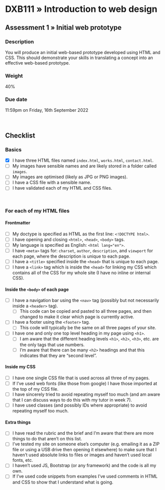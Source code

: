# DXB111 » Introduction to web design
## Assessment 1 » Initial web prototype

### Description
You will produce an initial web-based prototype developed using HTML and CSS. This should demonstrate your skills in translating a concept into an effective web-based prototype.

### Weight
40%

### Due date
11:59pm on Friday, 16th September 2022

<br />

## Checklist
### Basics
- [x] I have three HTML files named `index.html`, `works.html`, `contact.html`.
- [ ] My images have sensible names and are likely stored in a folder called `images`.
- [ ] My images are optimised (likely as JPG or PNG images).
- [ ] I have a CSS file with a sensible name.
- [ ] I have validated each of my HTML and CSS files.

<br />

### For each of my HTML files
#### Frontmatter
- [ ] My doctype is specified as HTML as the first line: `<!DOCTYPE html>`.
- [ ] I have opening and closing `<html>`, `<head>`, `<body>` tags.
- [ ] My language is specified as English: `<html lang="en">`.
- [ ] I have `<meta>` tags for: `charset`, `author`, `description`, and `viewport` for each page, where the description is unique to each page.
- [ ] I have a `<title>` specified inside the `<head>` that is unique to each page.
- [ ] I have a `<link>` tag which is inside the `<head>` for linking my CSS which contains all of the CSS for my whole site (I have no inline or internal CSS).

#### Inside the `<body>` of each page
- [ ] I have a navigation bar using the `<nav>` tag (possibly but not necessarily inside a `<header>` tag).
  - [ ] This code can be copied and pasted to all three pages, and then changed to make it clear which page is currently active.
- [ ] I have a footer using the `<footer>` tag.
  - [ ] This code will typically be the same on all three pages of your site.
- [ ] I have one and only one top level heading in my page using `<h1>`.
  - [ ] I am aware that the different heading levels `<h1>`, `<h2>`, `<h3>`, etc. are the only tags that use numbers.
  - [ ] I’m aware that there can be many `<h2>` headings and that this indicates that they are “second level”.

#### Inside my CSS
- [ ] I have one single CSS file that is used across all three of my pages.
- [ ] If I’ve used web fonts (like those from google) I have those imported at the top of my CSS file.
- [ ] I have sincerely tried to avoid repeating myself too much (and am aware that I can discuss ways to do this with my tutor in week 7).
- [ ] I have used classes (and possibly IDs where appropriate) to avoid repeating myself too much.

#### Extra things
- [ ] I have read the rubric and the brief and I’m aware that there are more things to do that aren’t on this list.
- [ ] I’ve tested my site on someone else’s computer (e.g. emailing it as a ZIP file or using a USB drive then opening it elsewhere) to make sure that I haven’t used absolute links to files or images and haven’t used local fonts, etc.
- [ ] I haven’t used JS, Bootstrap (or any framework) and the code is all my own.
- [ ] If I’ve used code snippets from examples I’ve used comments in HTML and CSS to show that I understand what is going.
